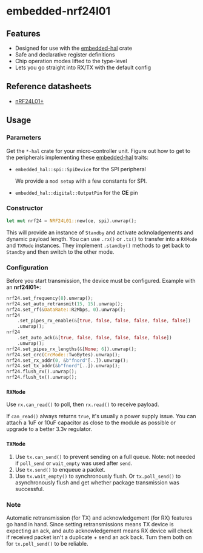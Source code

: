 # embedded-nrf24l01

## Features

* Designed for use with the [embedded-hal] crate
* Safe and declarative register definitions
* Chip operation modes lifted to the type-level
* Lets you go straight into RX/TX with the default config

## Reference datasheets

* [nRF24L01+](https://www.sparkfun.com/datasheets/Components/SMD/nRF24L01Pluss_Preliminary_Product_Specification_v1_0.pdf)

## Usage

### Parameters

Get the `*-hal` crate for your micro-controller unit. Figure out how
to get to the peripherals implementing these [embedded-hal] traits:

* `embedded_hal::spi::SpiDevice` for the SPI peripheral

  We provide a `mod setup` with a few constants for SPI.
 
* `embedded_hal::digital::OutputPin` for the **CE** pin

### Constructor

```rust
let mut nrf24 = NRF24L01::new(ce, spi).unwrap();
```

This will provide an instance of `Standby` 
and activate acknoladgements and dynamic payload length. You can use 
`.rx()` or `.tx()` to transfer into a `RXMode` and `TXMode` instances. They
implement `.standby()` methods to get back to `Standby` and then
switch to the other mode.


### Configuration

Before you start transmission, the device must be configured. Example with an **nrf24l01+**:

```rust
nrf24.set_frequency(8).unwrap();
nrf24.set_auto_retransmit(15, 15).unwrap();
nrf24.set_rf(&DataRate::R2Mbps, 0).unwrap();
nrf24
    .set_pipes_rx_enable(&[true, false, false, false, false, false])
    .unwrap();
nrf24
    .set_auto_ack(&[true, false, false, false, false, false])
    .unwrap();
nrf24.set_pipes_rx_lengths(&[None; 6]).unwrap();
nrf24.set_crc(CrcMode::TwoBytes).unwrap();
nrf24.set_rx_addr(0, &b"fnord"[..]).unwrap();
nrf24.set_tx_addr(&b"fnord"[..]).unwrap();
nrf24.flush_rx().unwrap();
nrf24.flush_tx().unwrap();
```

### `RXMode`

Use `rx.can_read()` to poll, then `rx.read()` to receive payload.

If `can_read()` always returns `true`, it's usually a power supply issue.
You can attach a 1uF or 10uF capacitor as close to the module as possible or 
upgrade to a better 3.3v regulator.

### `TXMode`

1. Use `tx.can_send()` to prevent sending on a full queue. Note: not needed if `poll_send` or `wait_empty` was used after `send`. 
1. Use `tx.send()` to enqueue a packet.
1. Use `tx.wait_empty()` to synchronously flush. Or `tx.poll_send()` to asynchronously flush and get whether package transmission was successful.

### Note

Automatic retransmission (for TX) and acknowledgement (for RX) features go hand in hand. Since setting retransmissions means TX device is expecting an ack, and auto acknowledgement means RX device will check if received packet isn't a duplicate + send an ack back. Turn them both on for `tx.poll_send()` to be reliable.


[embedded-hal]: https://crates.io/crates/embedded-hal
